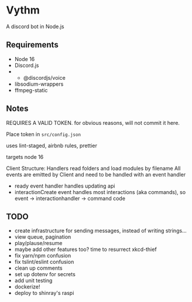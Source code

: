# Vythm

A discord bot in Node.js

## Requirements

-   Node 16
-   Discord.js
-   -   @discordjs/voice
-   libsodium-wrappers
-   ffmpeg-static

## Notes

REQUIRES A VALID TOKEN. for obvious reasons, will not commit it here.

Place token in `src/config.json`

uses lint-staged, airbnb rules, prettier

targets node 16

Client Structure: Handlers read folders and load modules by filename All events
are emitted by Client and need to be handled with an event handler

-   ready event handler handles updating api
-   interactionCreate event handles most interactions (aka commands), so event
    -> interactionhandler -> command code

## TODO
-   create infrastructure for sending messages, instead of writing strings...
-   view queue, pagination
-   play/plause/resume
-   maybe add other features too? time to resurrect xkcd-thief
-   fix yarn/npm confusion
-   fix tslint/eslint confusion
-   clean up comments
-   set up dotenv for secrets
-   add unit testing
-   dockerize!
-   deploy to shinray's raspi
